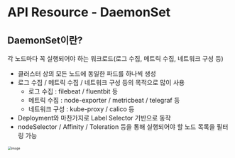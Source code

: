 # API Resource - DaemonSet

## DaemonSet이란?

각 노드마다 꼭 실행되어야 하는 워크로드(로그 수집, 메트릭 수집, 네트워크 구성 등)

- 클러스터 상의 모든 노드에 동일한 파드를 하나씩 생성
- 로그 수집 / 메트릭 수집 / 네트워크 구성 등의 목적으로 많이 사용
  - 로그 수집 : filebeat / fluentbit 등
  - 메트릭 수집 : node-exporter / metricbeat / telegraf 등
  - 네트워크 구성 : kube-proxy / calico 등
- Deployment와 마찬가지로 Label Selector 기반으로 동작
- nodeSelector / Affinity / Toleration 등을 통해 실행되어야 할 노드 목록을 필터링 가능

<img width="978" alt="image" src="https://github.com/huggingface/transformers/assets/33750210/6be1f80a-70bc-419d-aedc-3d8b8db9baa0" style="zoom:50%;" >



